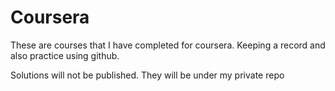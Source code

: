 # Coursera
These are courses that I have completed for coursera. Keeping a record and also practice using github.

Solutions will not be published. They will be under my private repo
